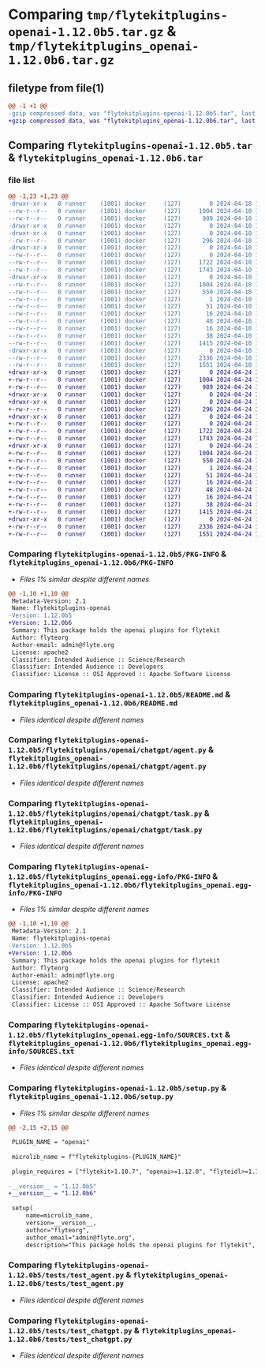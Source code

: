# Comparing `tmp/flytekitplugins-openai-1.12.0b5.tar.gz` & `tmp/flytekitplugins_openai-1.12.0b6.tar.gz`

## filetype from file(1)

```diff
@@ -1 +1 @@
-gzip compressed data, was "flytekitplugins-openai-1.12.0b5.tar", last modified: Wed Apr 10 17:16:55 2024, max compression
+gzip compressed data, was "flytekitplugins_openai-1.12.0b6.tar", last modified: Wed Apr 24 18:30:39 2024, max compression
```

## Comparing `flytekitplugins-openai-1.12.0b5.tar` & `flytekitplugins_openai-1.12.0b6.tar`

### file list

```diff
@@ -1,23 +1,23 @@
-drwxr-xr-x   0 runner    (1001) docker     (127)        0 2024-04-10 17:16:55.715240 flytekitplugins-openai-1.12.0b5/
--rw-r--r--   0 runner    (1001) docker     (127)     1004 2024-04-10 17:16:55.715240 flytekitplugins-openai-1.12.0b5/PKG-INFO
--rw-r--r--   0 runner    (1001) docker     (127)      989 2024-04-10 17:16:22.000000 flytekitplugins-openai-1.12.0b5/README.md
-drwxr-xr-x   0 runner    (1001) docker     (127)        0 2024-04-10 17:16:55.711240 flytekitplugins-openai-1.12.0b5/flytekitplugins/
-drwxr-xr-x   0 runner    (1001) docker     (127)        0 2024-04-10 17:16:55.711240 flytekitplugins-openai-1.12.0b5/flytekitplugins/openai/
--rw-r--r--   0 runner    (1001) docker     (127)      296 2024-04-10 17:16:22.000000 flytekitplugins-openai-1.12.0b5/flytekitplugins/openai/__init__.py
-drwxr-xr-x   0 runner    (1001) docker     (127)        0 2024-04-10 17:16:55.715240 flytekitplugins-openai-1.12.0b5/flytekitplugins/openai/chatgpt/
--rw-r--r--   0 runner    (1001) docker     (127)        0 2024-04-10 17:16:22.000000 flytekitplugins-openai-1.12.0b5/flytekitplugins/openai/chatgpt/__init__.py
--rw-r--r--   0 runner    (1001) docker     (127)     1722 2024-04-10 17:16:22.000000 flytekitplugins-openai-1.12.0b5/flytekitplugins/openai/chatgpt/agent.py
--rw-r--r--   0 runner    (1001) docker     (127)     1743 2024-04-10 17:16:22.000000 flytekitplugins-openai-1.12.0b5/flytekitplugins/openai/chatgpt/task.py
-drwxr-xr-x   0 runner    (1001) docker     (127)        0 2024-04-10 17:16:55.715240 flytekitplugins-openai-1.12.0b5/flytekitplugins_openai.egg-info/
--rw-r--r--   0 runner    (1001) docker     (127)     1004 2024-04-10 17:16:55.000000 flytekitplugins-openai-1.12.0b5/flytekitplugins_openai.egg-info/PKG-INFO
--rw-r--r--   0 runner    (1001) docker     (127)      550 2024-04-10 17:16:55.000000 flytekitplugins-openai-1.12.0b5/flytekitplugins_openai.egg-info/SOURCES.txt
--rw-r--r--   0 runner    (1001) docker     (127)        1 2024-04-10 17:16:55.000000 flytekitplugins-openai-1.12.0b5/flytekitplugins_openai.egg-info/dependency_links.txt
--rw-r--r--   0 runner    (1001) docker     (127)       51 2024-04-10 17:16:55.000000 flytekitplugins-openai-1.12.0b5/flytekitplugins_openai.egg-info/entry_points.txt
--rw-r--r--   0 runner    (1001) docker     (127)       16 2024-04-10 17:16:55.000000 flytekitplugins-openai-1.12.0b5/flytekitplugins_openai.egg-info/namespace_packages.txt
--rw-r--r--   0 runner    (1001) docker     (127)       48 2024-04-10 17:16:55.000000 flytekitplugins-openai-1.12.0b5/flytekitplugins_openai.egg-info/requires.txt
--rw-r--r--   0 runner    (1001) docker     (127)       16 2024-04-10 17:16:55.000000 flytekitplugins-openai-1.12.0b5/flytekitplugins_openai.egg-info/top_level.txt
--rw-r--r--   0 runner    (1001) docker     (127)       38 2024-04-10 17:16:55.715240 flytekitplugins-openai-1.12.0b5/setup.cfg
--rw-r--r--   0 runner    (1001) docker     (127)     1415 2024-04-10 17:16:47.000000 flytekitplugins-openai-1.12.0b5/setup.py
-drwxr-xr-x   0 runner    (1001) docker     (127)        0 2024-04-10 17:16:55.715240 flytekitplugins-openai-1.12.0b5/tests/
--rw-r--r--   0 runner    (1001) docker     (127)     2336 2024-04-10 17:16:22.000000 flytekitplugins-openai-1.12.0b5/tests/test_agent.py
--rw-r--r--   0 runner    (1001) docker     (127)     1551 2024-04-10 17:16:22.000000 flytekitplugins-openai-1.12.0b5/tests/test_chatgpt.py
+drwxr-xr-x   0 runner    (1001) docker     (127)        0 2024-04-24 18:30:39.585234 flytekitplugins_openai-1.12.0b6/
+-rw-r--r--   0 runner    (1001) docker     (127)     1004 2024-04-24 18:30:39.585234 flytekitplugins_openai-1.12.0b6/PKG-INFO
+-rw-r--r--   0 runner    (1001) docker     (127)      989 2024-04-24 18:30:04.000000 flytekitplugins_openai-1.12.0b6/README.md
+drwxr-xr-x   0 runner    (1001) docker     (127)        0 2024-04-24 18:30:39.581234 flytekitplugins_openai-1.12.0b6/flytekitplugins/
+drwxr-xr-x   0 runner    (1001) docker     (127)        0 2024-04-24 18:30:39.581234 flytekitplugins_openai-1.12.0b6/flytekitplugins/openai/
+-rw-r--r--   0 runner    (1001) docker     (127)      296 2024-04-24 18:30:04.000000 flytekitplugins_openai-1.12.0b6/flytekitplugins/openai/__init__.py
+drwxr-xr-x   0 runner    (1001) docker     (127)        0 2024-04-24 18:30:39.581234 flytekitplugins_openai-1.12.0b6/flytekitplugins/openai/chatgpt/
+-rw-r--r--   0 runner    (1001) docker     (127)        0 2024-04-24 18:30:04.000000 flytekitplugins_openai-1.12.0b6/flytekitplugins/openai/chatgpt/__init__.py
+-rw-r--r--   0 runner    (1001) docker     (127)     1722 2024-04-24 18:30:04.000000 flytekitplugins_openai-1.12.0b6/flytekitplugins/openai/chatgpt/agent.py
+-rw-r--r--   0 runner    (1001) docker     (127)     1743 2024-04-24 18:30:04.000000 flytekitplugins_openai-1.12.0b6/flytekitplugins/openai/chatgpt/task.py
+drwxr-xr-x   0 runner    (1001) docker     (127)        0 2024-04-24 18:30:39.585234 flytekitplugins_openai-1.12.0b6/flytekitplugins_openai.egg-info/
+-rw-r--r--   0 runner    (1001) docker     (127)     1004 2024-04-24 18:30:39.000000 flytekitplugins_openai-1.12.0b6/flytekitplugins_openai.egg-info/PKG-INFO
+-rw-r--r--   0 runner    (1001) docker     (127)      550 2024-04-24 18:30:39.000000 flytekitplugins_openai-1.12.0b6/flytekitplugins_openai.egg-info/SOURCES.txt
+-rw-r--r--   0 runner    (1001) docker     (127)        1 2024-04-24 18:30:39.000000 flytekitplugins_openai-1.12.0b6/flytekitplugins_openai.egg-info/dependency_links.txt
+-rw-r--r--   0 runner    (1001) docker     (127)       51 2024-04-24 18:30:39.000000 flytekitplugins_openai-1.12.0b6/flytekitplugins_openai.egg-info/entry_points.txt
+-rw-r--r--   0 runner    (1001) docker     (127)       16 2024-04-24 18:30:39.000000 flytekitplugins_openai-1.12.0b6/flytekitplugins_openai.egg-info/namespace_packages.txt
+-rw-r--r--   0 runner    (1001) docker     (127)       48 2024-04-24 18:30:39.000000 flytekitplugins_openai-1.12.0b6/flytekitplugins_openai.egg-info/requires.txt
+-rw-r--r--   0 runner    (1001) docker     (127)       16 2024-04-24 18:30:39.000000 flytekitplugins_openai-1.12.0b6/flytekitplugins_openai.egg-info/top_level.txt
+-rw-r--r--   0 runner    (1001) docker     (127)       38 2024-04-24 18:30:39.585234 flytekitplugins_openai-1.12.0b6/setup.cfg
+-rw-r--r--   0 runner    (1001) docker     (127)     1415 2024-04-24 18:30:31.000000 flytekitplugins_openai-1.12.0b6/setup.py
+drwxr-xr-x   0 runner    (1001) docker     (127)        0 2024-04-24 18:30:39.585234 flytekitplugins_openai-1.12.0b6/tests/
+-rw-r--r--   0 runner    (1001) docker     (127)     2336 2024-04-24 18:30:04.000000 flytekitplugins_openai-1.12.0b6/tests/test_agent.py
+-rw-r--r--   0 runner    (1001) docker     (127)     1551 2024-04-24 18:30:04.000000 flytekitplugins_openai-1.12.0b6/tests/test_chatgpt.py
```

### Comparing `flytekitplugins-openai-1.12.0b5/PKG-INFO` & `flytekitplugins_openai-1.12.0b6/PKG-INFO`

 * *Files 1% similar despite different names*

```diff
@@ -1,10 +1,10 @@
 Metadata-Version: 2.1
 Name: flytekitplugins-openai
-Version: 1.12.0b5
+Version: 1.12.0b6
 Summary: This package holds the openai plugins for flytekit
 Author: flyteorg
 Author-email: admin@flyte.org
 License: apache2
 Classifier: Intended Audience :: Science/Research
 Classifier: Intended Audience :: Developers
 Classifier: License :: OSI Approved :: Apache Software License
```

### Comparing `flytekitplugins-openai-1.12.0b5/README.md` & `flytekitplugins_openai-1.12.0b6/README.md`

 * *Files identical despite different names*

### Comparing `flytekitplugins-openai-1.12.0b5/flytekitplugins/openai/chatgpt/agent.py` & `flytekitplugins_openai-1.12.0b6/flytekitplugins/openai/chatgpt/agent.py`

 * *Files identical despite different names*

### Comparing `flytekitplugins-openai-1.12.0b5/flytekitplugins/openai/chatgpt/task.py` & `flytekitplugins_openai-1.12.0b6/flytekitplugins/openai/chatgpt/task.py`

 * *Files identical despite different names*

### Comparing `flytekitplugins-openai-1.12.0b5/flytekitplugins_openai.egg-info/PKG-INFO` & `flytekitplugins_openai-1.12.0b6/flytekitplugins_openai.egg-info/PKG-INFO`

 * *Files 1% similar despite different names*

```diff
@@ -1,10 +1,10 @@
 Metadata-Version: 2.1
 Name: flytekitplugins-openai
-Version: 1.12.0b5
+Version: 1.12.0b6
 Summary: This package holds the openai plugins for flytekit
 Author: flyteorg
 Author-email: admin@flyte.org
 License: apache2
 Classifier: Intended Audience :: Science/Research
 Classifier: Intended Audience :: Developers
 Classifier: License :: OSI Approved :: Apache Software License
```

### Comparing `flytekitplugins-openai-1.12.0b5/flytekitplugins_openai.egg-info/SOURCES.txt` & `flytekitplugins_openai-1.12.0b6/flytekitplugins_openai.egg-info/SOURCES.txt`

 * *Files identical despite different names*

### Comparing `flytekitplugins-openai-1.12.0b5/setup.py` & `flytekitplugins_openai-1.12.0b6/setup.py`

 * *Files 1% similar despite different names*

```diff
@@ -2,15 +2,15 @@
 
 PLUGIN_NAME = "openai"
 
 microlib_name = f"flytekitplugins-{PLUGIN_NAME}"
 
 plugin_requires = ["flytekit>1.10.7", "openai>=1.12.0", "flyteidl>=1.11.0"]
 
-__version__ = "1.12.0b5"
+__version__ = "1.12.0b6"
 
 setup(
     name=microlib_name,
     version=__version__,
     author="flyteorg",
     author_email="admin@flyte.org",
     description="This package holds the openai plugins for flytekit",
```

### Comparing `flytekitplugins-openai-1.12.0b5/tests/test_agent.py` & `flytekitplugins_openai-1.12.0b6/tests/test_agent.py`

 * *Files identical despite different names*

### Comparing `flytekitplugins-openai-1.12.0b5/tests/test_chatgpt.py` & `flytekitplugins_openai-1.12.0b6/tests/test_chatgpt.py`

 * *Files identical despite different names*

